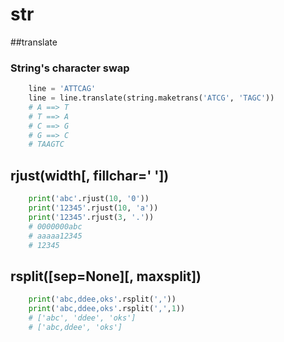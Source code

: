# str

##translate
### String's character swap
```python
	line = 'ATTCAG'
	line = line.translate(string.maketrans('ATCG', 'TAGC'))
	# A ==> T
	# T ==> A
	# C ==> G
	# G ==> C
	# TAAGTC
```

## rjust(width[, fillchar=' '])
```python
	print('abc'.rjust(10, '0'))
	print('12345'.rjust(10, 'a'))
	print('12345'.rjust(3, '.'))
	# 0000000abc
	# aaaaa12345
	# 12345
```

## rsplit([sep=None][, maxsplit])
```python
	print('abc,ddee,oks'.rsplit(','))
	print('abc,ddee,oks'.rsplit(',',1))
	# ['abc', 'ddee', 'oks']
	# ['abc,ddee', 'oks']
```